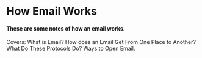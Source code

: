 # How Email Works

#### These are some notes of how an email works.

Covers:
What is Email?
How does an Email Get From One Place to Another?
What Do These Protocols Do?
Ways to Open Email.
